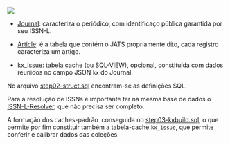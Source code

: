 ![](https://yuml.me/18cf2f1a)

* [Journal](https://jats.nlm.nih.gov/publishing/tag-library/1.1/element/journal-meta.html): caracteriza o periódico, com identificaço pública garantida por seu ISSN-L.

* [Article](https://jats.nlm.nih.gov/publishing/tag-library/1.1/element/article.html): é a tabela que contém o JATS propriamente dito, cada registro caracteriza um artigo.

* [kx_Issue](https://jats.nlm.nih.gov/publishing/tag-library/1.1/element/issue.html): tabela cache (ou SQL-VIEW), opcional, constituída com dados reunidos no campo JSON `kx` do Journal.

No arquivo [step02-struct.sql](step02-struct.sql) encontram-se as definições SQL.

Para a resolução de ISSNs é importante ter na mesma base de dados o [ISSN-L-Resolver](https://github.com/okfn-brasil/ISSN-L-Resolver), que não precisa ser completo. 

A formação dos caches-padrão  conseguida no [step03-kxbuild.sql](step03-kxbuild.sql), o que permite por fim constituir também a tabela-cache `kx_issue`, que permite conferir e calibrar dados das coleções.


